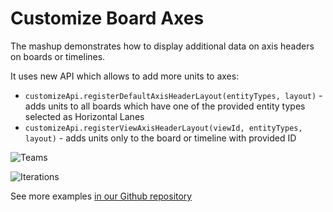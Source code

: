 Customize Board Axes
==================

The mashup demonstrates how to display additional data on axis headers on boards or timelines.

It uses new API which allows to add more units to axes:
* `customizeApi.registerDefaultAxisHeaderLayout(entityTypes, layout)` - adds units to all boards which have one of the provided
entity types selected as Horizontal Lanes
* `customizeApi.registerViewAxisHeaderLayout(viewId, entityTypes, layout)` - adds units only to the board or timeline with provided ID

![Teams](https://github.com/TargetProcess/customize-board-axes/raw/initial-version/library/teams.png)

![Iterations](https://github.com/TargetProcess/customize-board-axes/raw/initial-version/library/iterations.png)

See more examples [in our Github repository](https://github.com/TargetProcess/customize-board-axes/tree/initial-version/examples)